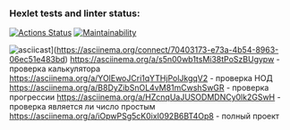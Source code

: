 ### Hexlet tests and linter status:
[![Actions Status](https://github.com/fedorovaea18/java-project-61/actions/workflows/hexlet-check.yml/badge.svg)](https://github.com/fedorovaea18/java-project-61/actions)
[![Maintainability](https://api.codeclimate.com/v1/badges/34519cd076671425039d/maintainability)](https://codeclimate.com/github/fedorovaea18/java-project-61/maintainability)

![asciicast](https://asciinema.org/connect/70403173-e73a-4b54-8963-06ec51e483bd.svg)](https://asciinema.org/connect/70403173-e73a-4b54-8963-06ec51e483bd)
https://asciinema.org/a/s5n00wb1tsMi38tPoSzBUgypw - проверка калькулятора
https://asciinema.org/a/YOlEwoJCri1qYTHjPolJkgqV2 - проверка НОД
https://asciinema.org/a/B8DyZibSnOL4vM81mCwshSwGR - проверка прогрессии
https://asciinema.org/a/HZcnqUaJUSODMDNCy0lk2GSwH - проверка является ли число простым
https://asciinema.org/a/iOpwPSg5cK0ixI092B6BT4Op8 - полный проект


